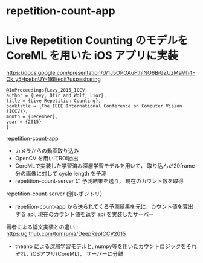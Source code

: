 # repetition-count-app


# Live Repetition Counting のモデルを CoreML を用いた iOS アプリに実装

https://docs.google.com/presentation/d/1J5OPOAuFthINO6BiGZUzMsMh4-Ok_y5HpebnUY-1l6I/edit?usp=sharing

```
@InProceedings{Levy_2015_ICCV,
author = {Levy, Ofir and Wolf, Lior},
title = {Live Repetition Counting},
booktitle = {The IEEE International Conference on Computer Vision (ICCV)},
month = {December},
year = {2015}
}
```

repetition-count-app
- カメラからの動画取り込み
- OpenCV を用いてROI抽出
- CoreMLで実装した学習済み深層学習モデルを用いて， 取り込んだ20frame 分の画像に対して cycle length を予測
- repetition-count-server に 予測結果を送り， 現在のカウント数を取得

repetition-count-server (別レポジトリ）
- repetiion-count-app から送られてくる予測結果を元に，カウント値を算出する api, 現在のカウント値を返す api を実装したサーバー


著者による論文実装との違い : https://github.com/tomrunia/DeepRepICCV2015
- theano による深層学習モデルと, numpy等を用いたカウントロジックをそれぞれ，iOSアプリ(CoreML)， サーバーに分離

